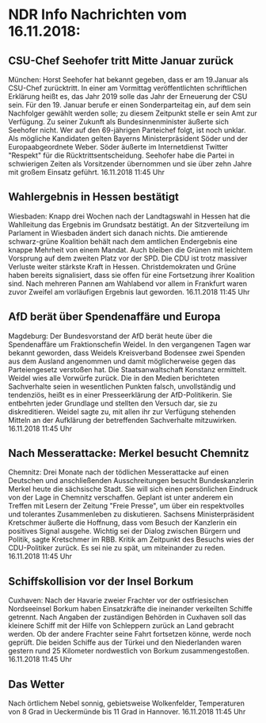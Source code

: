 # NDR Info Nachrichten vom 16.11.2018:


## CSU-Chef Seehofer tritt Mitte Januar zurück
München:		Horst Seehofer hat bekannt gegeben, dass er am 19.Januar als CSU-Chef zurücktritt. In einer am Vormittag veröffentlichten schriftlichen Erklärung heißt es, das Jahr 2019 solle das Jahr der Erneuerung der CSU sein. Für den 19. Januar berufe er einen Sonderparteitag ein, auf dem sein Nachfolger gewählt werden solle; zu diesem Zeitpunkt stelle er sein Amt zur Verfügung. Zu seiner Zukunft als Bundesinnenminister äußerte sich Seehofer nicht. Wer auf den 69-jährigen Parteichef folgt, ist noch unklar. Als mögliche Kandidaten gelten Bayerns Ministerpräsident Söder und der Europaabgeordnete Weber. Söder äußerte im Internetdienst Twitter "Respekt" für die Rücktrittsentscheidung. Seehofer habe die Partei in schwierigen Zeiten als Vorsitzender übernommen und sie über zehn Jahre mit großem Einsatz geführt. 16.11.2018 11:45 Uhr 

## Wahlergebnis in Hessen bestätigt
Wiesbaden: Knapp drei Wochen nach der Landtagswahl in Hessen hat die Wahlleitung das Ergebnis im Grundsatz bestätigt. An der Sitzverteilung im Parlament in Wiesbaden ändert sich danach nichts. Die amtierende schwarz-grüne Koalition behält nach dem amtlichen Endergebnis eine knappe Mehrheit von einem Mandat. Auch bleiben die Grünen mit leichtem Vorsprung auf dem zweiten Platz vor der SPD. Die CDU ist trotz massiver Verluste weiter stärkste Kraft in Hessen. Christdemokraten und Grüne haben bereits signalisiert, dass sie offen für eine Fortsetzung ihrer Koalition sind. Nach mehreren Pannen am Wahlabend vor allem in Frankfurt waren zuvor Zweifel am vorläufigen Ergebnis laut geworden. 16.11.2018 11:45 Uhr 

## AfD berät über Spendenaffäre und Europa
Magdeburg: Der Bundesvorstand der AfD berät heute über die Spendenaffäre um Fraktionschefin Weidel. In den vergangenen Tagen war bekannt geworden, dass Weidels Kreisverband Bodensee zwei Spenden aus dem Ausland angenommen und damit möglicherweise gegen das Parteiengesetz verstoßen hat. Die Staatsanwaltschaft Konstanz ermittelt. Weidel wies alle Vorwürfe zurück. Die in den Medien berichteten Sachverhalte seien in wesentlichen Punkten falsch, unvollständig und tendenziös, heißt es in einer Presseerklärung der AfD-Politikerin. Sie entbehrten jeder Grundlage und stellten den Versuch dar, sie zu diskreditieren. Weidel sagte zu, mit allen ihr zur Verfügung stehenden Mitteln an der Aufklärung der betreffenden Sachverhalte mitzuwirken. 16.11.2018 11:45 Uhr 

## Nach Messerattacke: Merkel besucht Chemnitz
Chemnitz: Drei Monate nach der tödlichen Messerattacke auf einen Deutschen und anschließenden Ausschreitungen besucht Bundeskanzlerin Merkel heute die sächsische Stadt. Sie will sich einen persönlichen Eindruck von der Lage in Chemnitz verschaffen. Geplant ist unter anderem ein Treffen mit Lesern der Zeitung "Freie Presse", um über ein respektvolles und tolerantes Zusammenleben zu diskutieren. Sachsens Ministerpräsident Kretschmer äußerte die Hoffnung, dass vom Besuch der Kanzlerin ein positives Signal ausgehe. Wichtig sei der Dialog zwischen Bürgern und Politik, sagte Kretschmer im RBB. Kritik am Zeitpunkt des Besuchs wies der CDU-Politiker zurück. Es sei nie zu spät, um miteinander zu reden. 16.11.2018 11:45 Uhr 

## Schiffskollision vor der Insel Borkum
Cuxhaven: Nach der Havarie zweier Frachter vor der ostfriesischen Nordseeinsel Borkum haben Einsatzkräfte die ineinander verkeilten Schiffe getrennt. Nach Angaben der zuständigen Behörden in Cuxhaven soll das kleinere Schiff mit der Hilfe von Schleppern zurück an Land gebracht werden. Ob der andere Frachter seine Fahrt fortsetzen könne, werde noch geprüft. Die beiden Schiffe aus der Türkei und den Niederlanden waren gestern rund 25 Kilometer nordwestlich von Borkum zusammengestoßen. 16.11.2018 11:45 Uhr 

## Das Wetter
Nach örtlichem Nebel sonnig, gebietsweise Wolkenfelder, Temperaturen von 8 Grad in Ueckermünde bis 11 Grad in Hannover. 16.11.2018 11:45 Uhr 
